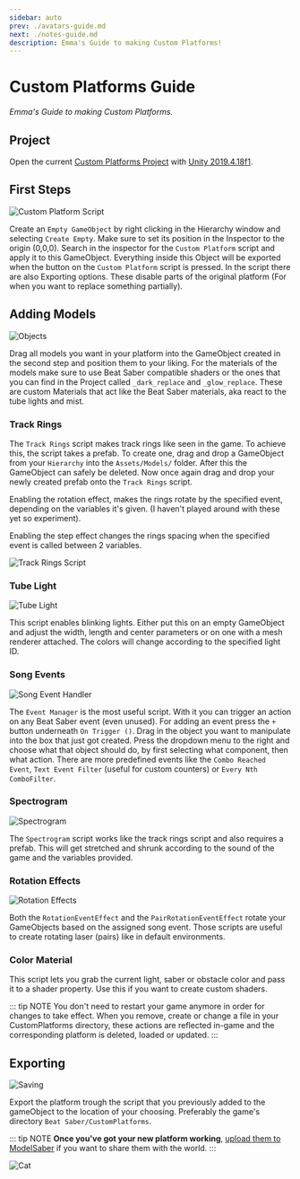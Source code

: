 ```yaml
---
sidebar: auto
prev: ./avatars-guide.md
next: ./notes-guide.md
description: Emma's Guide to making Custom Platforms!
---
```

# Custom Platforms Guide
_Emma's Guide to making Custom Platforms._

## Project
Open the current [Custom Platforms Project](https://github.com/affederaffe/CustomPlatforms/releases/) with
[Unity 2019.4.18f1](https://download.unity3d.com/download_unity/3310a4d4f880/Windows64EditorInstaller/UnitySetup64-2019.4.18f1.exe).

## First Steps
![Custom Platform Script](~@images/models/platforms/CustomPlatformScript.png)

Create an `Empty GameObject` by right clicking in the Hierarchy window and selecting `Create Empty`. Make sure to set its
position in the Inspector to the origin (0,0,0). Search in the inspector for the `Custom Platform` script and apply it to
this GameObject. Everything inside this Object will be exported when the button on the `Custom Platform` script is pressed.
In the script there are also Exporting options. These disable parts of the original platform
(For when you want to replace something partially).

## Adding Models
![Objects](~@images/models/platforms/Objects.png)

Drag all models you want in your platform into the GameObject created in the second step and position them to your liking.
For the materials of the models make sure to use Beat Saber compatible shaders or the ones that you can find in the Project
called `_dark_replace` and `_glow_replace`. These are custom Materials that act like the Beat Saber materials, aka react
to the tube lights and mist.

### Track Rings
The `Track Rings` script makes track rings like seen in the game. To achieve this, the script takes a prefab.
To create one, drag and drop a GameObject from your `Hierarchy` into the `Assets/Models/` folder.
After this the GameObject can safely be deleted.
Now once again drag and drop your newly created prefab onto the `Track Rings` script.

Enabling the rotation effect, makes the rings rotate by the specified event, depending on the variables it's given.
(I haven't played around with these yet so experiment).

Enabling the step effect changes the rings spacing when the specified event is called between 2 variables.

![Track Rings Script](~@images/models/platforms/TrackRingsScript.png)

### Tube Light
![Tube Light](~@images/models/platforms/TubeLightScript.png)

This script enables blinking lights.
Either put this on an empty GameObject and adjust the width, length and center parameters
or on one with a mesh renderer attached.
The colors will change according to the specified light ID.

### Song Events
![Song Event Handler](~@images/models/platforms/SongEventHandler.png)

The `Event Manager` is the most useful script. With it you can trigger an action on any Beat Saber event (even unused).
For adding an event press the `+` button underneath `On Trigger ()`.
Drag in the object you want to manipulate into the box that just got created.
Press the dropdown menu to the right and choose what that object should do,
by first selecting what component, then what action.
There are more predefined events like the `Combo Reached Event`,
`Text Event Filter` (useful for custom counters) or `Every Nth ComboFilter`.

### Spectrogram
![Spectrogram](~@images/models/platforms/Spectrogram.png)

The `Spectrogram` script works like the track rings script and also requires a prefab.
This will get stretched and shrunk according to the sound of the game and the variables provided.

### Rotation Effects
![Rotation Effects](~@images/models/platforms/RotationEffects.png)

Both the `RotationEventEffect` and the `PairRotationEventEffect` rotate your GameObjects based on the assigned song event.
Those scripts are useful to create rotating laser (pairs) like in default environments.

### Color Material
This script lets you grab the current light, saber or obstacle color and pass it to a shader property.
Use this if you want to create custom shaders.

::: tip NOTE
You don't need to restart your game anymore in order for changes to take effect.
When you remove, create or change a file in your CustomPlatforms directory,
these actions are reflected in-game and the corresponding platform is deleted, loaded or updated.
:::

## Exporting

![Saving](~@images/models/platforms/Save.png)

Export the platform trough the script that you previously added to the gameObject to the location of your choosing.
Preferably the game's directory `Beat Saber/CustomPlatforms`.

::: tip NOTE
**Once you've got your new platform working**, [upload them to ModelSaber](https://modelsaber.com)
if you want to share them with the world.
:::

![Cat](~@images/models/platforms/Cat.png)
